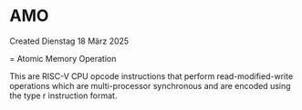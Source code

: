 # AMO
Created Dienstag 18 März 2025

= Atomic Memory Operation

This are RISC-V CPU opcode instructions that perform read-modified-write operations which are multi-processor synchronous and are encoded using the type r instruction format.

